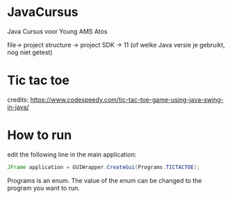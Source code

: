 # JavaCursus
Java Cursus voor Young AMS Atos


file->  project structure -> project SDK -> 11 (of welke Java versie je gebruikt, nog niet getest)


# Tic tac toe
credits:
https://www.codespeedy.com/tic-tac-toe-game-using-java-swing-in-java/

# How to run

edit the following line in the main application:
```java
JFrame application = GUIWrapper.CreateGui(Programs.TICTACTOE); 
```

Programs is an enum. The value of the enum can be changed to the program you want to run.
